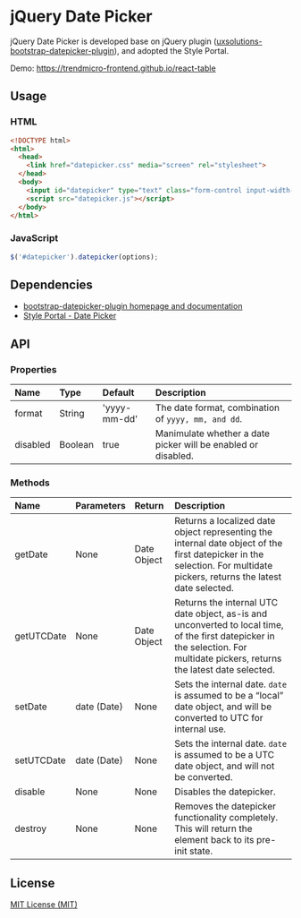 # jQuery Date Picker

jQuery Date Picker is developed base on jQuery plugin ([uxsolutions-bootstrap-datepicker-plugin](https://github.com/uxsolutions/bootstrap-datepicker/blob/master/docs/index.rst)), and adopted the Style Portal.

Demo: https://trendmicro-frontend.github.io/react-table

## Usage
### HTML
```html
<!DOCTYPE html>
<html>
  <head>
    <link href="datepicker.css" media="screen" rel="stylesheet">
  </head>
  <body>
    <input id="datepicker" type="text" class="form-control input-width-xs">
    <script src="datepicker.js"></script>
  </body>
</html>
```

### JavaScript
```javascript
$('#datepicker').datepicker(options);
```

## Dependencies
* [bootstrap-datepicker-plugin homepage and documentation](http://www.eyecon.ro/bootstrap-datepicker/)
* [Style Portal - Date Picker](http://style-portal.tw.trendnet.org/#/styles/minimalism/1.7.0/f67b16d7-2d35-4c9c-bc5a-02e2824e46c3)


## API
### Properties
Name                | Type       | Default       | Description
:---                | :---       | :------------ | :----------
format              | String     | 'yyyy-mm-dd'  | The date format, combination of `yyyy, mm, and dd`.
disabled            | Boolean    | true          | Manimulate whether a date picker will be enabled or disabled.

### Methods
Name                | Parameters | Return        | Description
:---                | :---       | :------------ | :----------
getDate             | None       | Date Object   | Returns a localized date object representing the internal date object of the first datepicker in the selection. For multidate pickers, returns the latest date selected.
getUTCDate          | None       | Date Object   | Returns the internal UTC date object, as-is and unconverted to local time, of the first datepicker in the selection. For multidate pickers, returns the latest date selected.
setDate             | date (Date)| None          | Sets the internal date. `date` is assumed to be a “local” date object, and will be converted to UTC for internal use.
setUTCDate          | date (Date)| None          | Sets the internal date. `date` is assumed to be a UTC date object, and will not be converted.
disable             | None       | None          | Disables the datepicker.
destroy             | None       | None          | Removes the datepicker functionality completely. This will return the element back to its pre-init state.

## License
[MIT License (MIT)](http://opensource.org/licenses/MIT)
